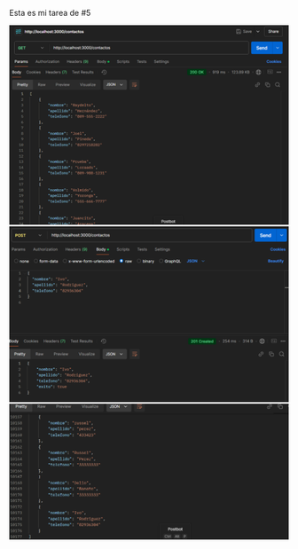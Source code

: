 Esta es mi tarea de #5

![Mi captura 1](/img/GetContactos.png)
![Mi captura 2](/img/Post.png)
![Mi captura 3](/img/image.png)
